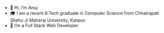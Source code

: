 - 👋 Hi, I’m Anuj
- 🎓 I am a recent B.Tech graduate in Computer Science from Chhatrapati Shahu Ji Maharaj University, Kanpur.
- 👀 I’m a Full Stack Web Developer.
